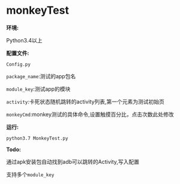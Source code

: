 # monkeyTest
**环境:**

Python3.4以上

**配置文件:**

`Config.py`

`package_name`:测试的app包名

`module_key`:测试app的模块

`activity`:卡死状态随机跳转的activity列表,第一个元素为测试初始页

`monkeyCmd`:monkey测试的具体命令,设置触摸百分比，点击次数此处修改


**运行:**

`python3.7 MonkeyTest.py`

**Todo:**

通过apk安装包自动找到adb可以跳转的Activity,写入配置

支持多个`module_key`

